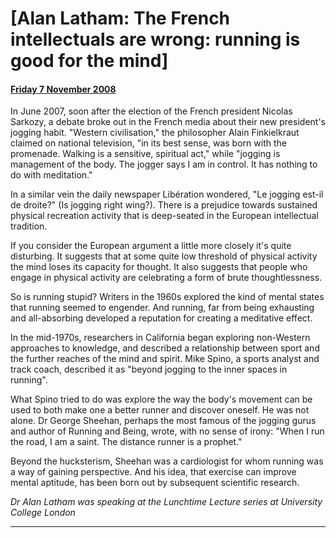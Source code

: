 [Alan Latham: The French intellectuals are wrong: running is good for the mind]
===============================================================================

#### [Friday 7 November 2008](https://www.independent.co.uk/voices/commentators/alan-latham-the-french-intellectuals-are-wrong-running-is-good-for-the-mind-997957.html)

In June 2007, soon after the election of the French president Nicolas
Sarkozy, a debate broke out in the French media about their new
president's jogging habit. "Western civilisation," the philosopher Alain
Finkielkraut claimed on national television, "in its best sense, was
born with the promenade. Walking is a sensitive, spiritual act," while
"jogging is management of the body. The jogger says I am in control. It
has nothing to do with meditation."

In a similar vein the daily newspaper Libération wondered, "Le jogging
est-il de droite?" (Is jogging right wing?). There is a prejudice
towards sustained physical recreation activity that is deep-seated in
the European intellectual tradition.

If you consider the European argument a little more closely it's quite
disturbing. It suggests that at some quite low threshold of physical
activity the mind loses its capacity for thought. It also suggests that
people who engage in physical activity are celebrating a form of brute
thoughtlessness.

So is running stupid? Writers in the 1960s explored the kind of mental
states that running seemed to engender. And running, far from being
exhausting and all-absorbing developed a reputation for creating a
meditative effect.

In the mid-1970s, researchers in California began exploring non-Western
approaches to knowledge, and described a relationship between sport and
the further reaches of the mind and spirit. Mike Spino, a sports analyst
and track coach, described it as "beyond jogging to the inner spaces in
running".

What Spino tried to do was explore the way the body's movement can be
used to both make one a better runner and discover oneself. He was not
alone. Dr George Sheehan, perhaps the most famous of the jogging gurus
and author of Running and Being, wrote, with no sense of irony: "When I
run the road, I am a saint. The distance runner is a prophet."

Beyond the hucksterism, Sheehan was a cardiologist for whom running was
a way of gaining perspective. And his idea, that exercise can improve
mental aptitude, has been born out by subsequent scientific research.

*Dr Alan Latham was speaking at the Lunchtime Lecture series at
University College London*

------------------------------------------------------------------------
